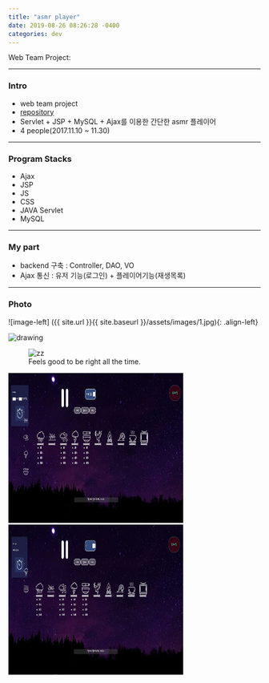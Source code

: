 ```yaml
---
title: "asmr player"
date: 2019-08-26 08:26:28 -0400
categories: dev
---
```


Web Team Project:

---

### Intro
- web team project
- [repository]
- Servlet + JSP + MySQL + Ajax를 이용한 간단한 asmr 플레이어
- 4 people(2017.11.10 ~ 11.30)

---

### Program Stacks
- Ajax
- JSP
- JS
- CSS
- JAVA Servlet
- MySQL

---

### My part
- backend 구축 : Controller, DAO, VO
- Ajax 통신 : 유저 기능(로그인) + 플레이어기능(재생목록)

---

### Photo
![image-left] ({{ site.url }}{{ site.baseurl }}/assets/images/1.jpg){: .align-left}

<img src="{{ site.url }}{{ site.baseurl }}/assets/images/1.jpg" alt="drawing" width="350" height="300"/>

<figure style="width: 300px" class="align-right">
  <img src="{{ site.url }}{{ site.baseurl }}/assets/images/code.jpg" alt="zz">
  <figcaption>Feels good to be right all the time.</figcaption>
</figure> 

<img src="/assets/images/1.JPG" alt="drawing" width="350" height="300"/>
<img src="/assets/images/2.JPG" alt="drawing" width="350" height="300"/>

[repository]: https://github.com/blackjayH/asmr-player/
